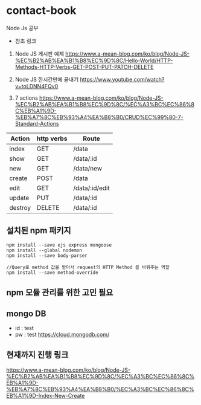# contact-book

Node Js 공부

- 참조 링크
1. Node JS 게시판 예제
https://www.a-mean-blog.com/ko/blog/Node-JS-%EC%B2%AB%EA%B1%B8%EC%9D%8C/Hello-World/HTTP-Methods-HTTP-Verbs-GET-POST-PUT-PATCH-DELETE

2. Node JS 한시간만에 끝내기
https://www.youtube.com/watch?v=toLDNN4FQv0

3. 7 actions
https://www.a-mean-blog.com/ko/blog/Node-JS-%EC%B2%AB%EA%B1%B8%EC%9D%8C/%EC%A3%BC%EC%86%8C%EB%A1%9D-%EB%A7%8C%EB%93%A4%EA%B8%B0/CRUD%EC%99%80-7-Standard-Actions

|Action|http verbs|Route|
|------|----------|-----|
|index|GET|/data|
|show|GET|/data/:id|
|new|GET|/data/new|
|create|POST|/data|
|edit|GET|/data/:id/edit|
|update|PUT|/data/:id|
|destroy|DELETE|/data/:id|

## 설치된 npm 패키지

```
npm install --save ejs express mongoose
npm install --global nodemon
npm install --save body-parser

//Query로 method 값을 받아서 request의 HTTP Method 를 바꿔주는 역할
npm install --save method-override

```

## npm 모듈 관리를 위한 고민 필요


## mongo DB
- id : test
- pw : test
https://cloud.mongodb.com/


## 현재까지 진행 링크
https://www.a-mean-blog.com/ko/blog/Node-JS-%EC%B2%AB%EA%B1%B8%EC%9D%8C/%EC%A3%BC%EC%86%8C%EB%A1%9D-%EB%A7%8C%EB%93%A4%EA%B8%B0/%EC%A3%BC%EC%86%8C%EB%A1%9D-Index-New-Create
